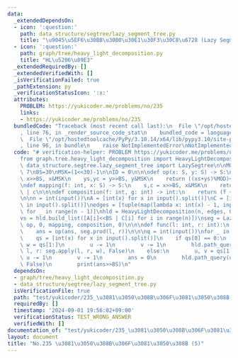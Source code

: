 ```yaml
---
data:
  _extendedDependsOn:
  - icon: ':question:'
    path: data_structure/segtree/lazy_segment_tree.py
    title: "\u9045\u5EF6\u30BB\u30B0\u30E1\u30F3\u30C8\u6728 (Lazy Segment Tree)"
  - icon: ':question:'
    path: graph/tree/heavy_light_decomposition.py
    title: "HL\u5206\u89E3"
  _extendedRequiredBy: []
  _extendedVerifiedWith: []
  _isVerificationFailed: true
  _pathExtension: py
  _verificationStatusIcon: ':x:'
  attributes:
    PROBLEM: https://yukicoder.me/problems/no/235
    links:
    - https://yukicoder.me/problems/no/235
  bundledCode: "Traceback (most recent call last):\n  File \"/opt/hostedtoolcache/PyPy/3.10.14/x64/lib/pypy3.10/site-packages/onlinejudge_verify/documentation/build.py\"\
    , line 76, in _render_source_code_stat\n    bundled_code = language.bundle(\n\
    \  File \"/opt/hostedtoolcache/PyPy/3.10.14/x64/lib/pypy3.10/site-packages/onlinejudge_verify/languages/python.py\"\
    , line 96, in bundle\n    raise NotImplementedError\nNotImplementedError\n"
  code: "# verification-helper: PROBLEM https://yukicoder.me/problems/no/235\n\n\n\
    from graph.tree.heavy_light_decomposition import HeavyLightDecomposition\nfrom\
    \ data_structure.segtree.lazy_segment_tree import LazySegtree\n\nMOD = 10**9 +\
    \ 7\nBS=30\nMSK=(1<<30)-1\n\nID = 0\n\n\ndef op(x: S, y: S) -> S:\n    xs,xc =\
    \ x>>BS, x&MSK\n    ys,yc = y>>BS, y&MSK\n    return ((xs+ys)%MOD)<<BS | (xc+yc)%MOD\n\
    \ndef mapping(f: int, x: S) -> S:\n    s,c = x>>BS, x&MSK\n    return ((s+f*c%MOD)%MOD)<<BS\
    \ | c\n\n\ndef composition(f: int, g: int) -> int:\n    return (f + g) % MOD\n\
    \n\nn = int(input())\nA = [int(x) for x in input().split()]\nC = [int(x) for x\
    \ in input().split()]\nedges = [tuple(map(lambda x: int(x) - 1, input().split()))\
    \ for _ in range(n - 1)]\nhld = HeavyLightDecomposition(n, edges, 0, False)\n\
    vs = hld.build_list([A[i]<<BS | C[i] for i in range(n)])\nseg = LazySegtree(vs,\
    \ op, 0, mapping, composition, 0)\n\n\ndef func(l: int, r: int):\n    global ans\n\
    \    ans = op(ans, seg.prod(l, r))\n\n\nq = int(input())\nfor _ in range(q):\n\
    \    qs = [int(x) for x in input().split()]\n    if qs[0] == 0:\n        u, v,\
    \ w = qs[1:]\n        u -= 1\n        v -= 1\n        hld.path_query(u, v, lambda\
    \ l, r: seg.apply(l, r, w), False)\n    else:\n        u, v = qs[1:]\n       \
    \ u -= 1\n        v -= 1\n        ans = 0\n        hld.path_query(u, v, func,\
    \ False)\n        print(ans>>BS)\n"
  dependsOn:
  - graph/tree/heavy_light_decomposition.py
  - data_structure/segtree/lazy_segment_tree.py
  isVerificationFile: true
  path: "test/yukicoder/235_\u3081\u3050\u308B\u306F\u3081\u3050\u308B(5).test.py"
  requiredBy: []
  timestamp: '2024-09-01 19:56:02+09:00'
  verificationStatus: TEST_WRONG_ANSWER
  verifiedWith: []
documentation_of: "test/yukicoder/235_\u3081\u3050\u308B\u306F\u3081\u3050\u308B(5).test.py"
layout: document
title: "No.235 \u3081\u3050\u308B\u306F\u3081\u3050\u308B (5)"
---
```

